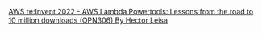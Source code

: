 
[AWS re:Invent 2022 - AWS Lambda Powertools: Lessons from the road to 10 million downloads (OPN306) By Hector Leisa](https://www.youtube.com/watch?v=dH2GP6Lydj8)
